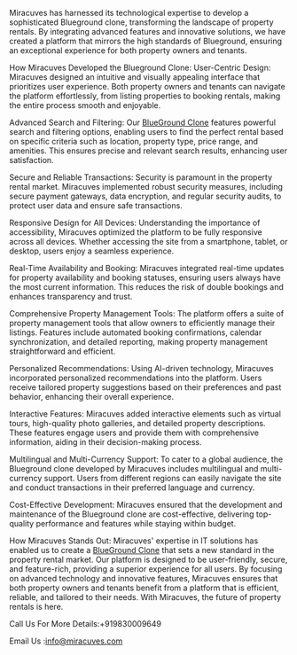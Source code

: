 Miracuves has harnessed its technological expertise to develop a sophisticated Blueground clone, transforming the landscape of property rentals. By integrating advanced features and innovative solutions, we have created a platform that mirrors the high standards of Blueground, ensuring an exceptional experience for both property owners and tenants.

How Miracuves Developed the Blueground Clone:
User-Centric Design:
Miracuves designed an intuitive and visually appealing interface that prioritizes user experience. Both property owners and tenants can navigate the platform effortlessly, from listing properties to booking rentals, making the entire process smooth and enjoyable.

Advanced Search and Filtering:
Our <a href="https://miracuves.com/solutions/blueground-clone/">BlueGround Clone</a> features powerful search and filtering options, enabling users to find the perfect rental based on specific criteria such as location, property type, price range, and amenities. This ensures precise and relevant search results, enhancing user satisfaction.

Secure and Reliable Transactions:
Security is paramount in the property rental market. Miracuves implemented robust security measures, including secure payment gateways, data encryption, and regular security audits, to protect user data and ensure safe transactions.

Responsive Design for All Devices:
Understanding the importance of accessibility, Miracuves optimized the platform to be fully responsive across all devices. Whether accessing the site from a smartphone, tablet, or desktop, users enjoy a seamless experience.

Real-Time Availability and Booking:
Miracuves integrated real-time updates for property availability and booking statuses, ensuring users always have the most current information. This reduces the risk of double bookings and enhances transparency and trust.

Comprehensive Property Management Tools:
The platform offers a suite of property management tools that allow owners to efficiently manage their listings. Features include automated booking confirmations, calendar synchronization, and detailed reporting, making property management straightforward and efficient.

Personalized Recommendations:
Using AI-driven technology, Miracuves incorporated personalized recommendations into the platform. Users receive tailored property suggestions based on their preferences and past behavior, enhancing their overall experience.

Interactive Features:
Miracuves added interactive elements such as virtual tours, high-quality photo galleries, and detailed property descriptions. These features engage users and provide them with comprehensive information, aiding in their decision-making process.

Multilingual and Multi-Currency Support:
To cater to a global audience, the Blueground clone developed by Miracuves includes multilingual and multi-currency support. Users from different regions can easily navigate the site and conduct transactions in their preferred language and currency.

Cost-Effective Development:
Miracuves ensured that the development and maintenance of the Blueground clone are cost-effective, delivering top-quality performance and features while staying within budget.

How Miracuves Stands Out:
Miracuves' expertise in IT solutions has enabled us to create a <a href="https://miracuves.com/solutions/blueground-clone/">BlueGround Clone</a> that sets a new standard in the property rental market. Our platform is designed to be user-friendly, secure, and feature-rich, providing a superior experience for all users. By focusing on advanced technology and innovative features, Miracuves ensures that both property owners and tenants benefit from a platform that is efficient, reliable, and tailored to their needs. With Miracuves, the future of property rentals is here.

Call Us For More Details:+919830009649

Email Us :info@miracuves.com





